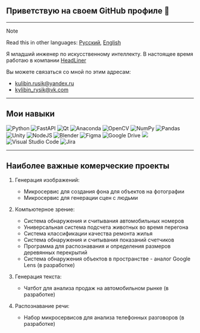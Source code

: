 ## Приветствую на своем GitHub профиле 👋
---
> [!Note]
> Read this in other languages: [Русский](README.md), [English](README.en.md)

Я младший инженер по искусственному интеллекту. В настоящее время работаю в компании [HeadLiner](http://headlineragency.ru/)

Вы можете связаться со мной по этим адресам:
- kulibin.rusik@yandex.ru
- kylibin_rysik@vk.com

---

## Мои навыки
![Python](https://img.shields.io/badge/python-3670A0?style=for-the-badge&logo=python&logoColor=ffdd54) ![FastAPI](https://img.shields.io/badge/FastAPI-005571?style=for-the-badge&logo=fastapi) ![Qt](https://img.shields.io/badge/Qt-%23217346.svg?style=for-the-badge&logo=Qt&logoColor=white) ![Anaconda](https://img.shields.io/badge/Anaconda-%2344A833.svg?style=for-the-badge&logo=anaconda&logoColor=white) ![OpenCV](https://img.shields.io/badge/opencv-%23white.svg?style=for-the-badge&logo=opencv&logoColor=white) ![NumPy](https://img.shields.io/badge/numpy-%23013243.svg?style=for-the-badge&logo=numpy&logoColor=white) ![Pandas](https://img.shields.io/badge/pandas-%23150458.svg?style=for-the-badge&logo=pandas&logoColor=white) ![Unity](https://img.shields.io/badge/unity-%23000000.svg?style=for-the-badge&logo=unity&logoColor=white) ![NodeJS](https://img.shields.io/badge/node.js-6DA55F?style=for-the-badge&logo=node.js&logoColor=white) ![Blender](https://img.shields.io/badge/blender-%23F5792A.svg?style=for-the-badge&logo=blender&logoColor=white) ![Figma](https://img.shields.io/badge/figma-%23F24E1E.svg?style=for-the-badge&logo=figma&logoColor=white) ![Google Drive](https://img.shields.io/badge/Google%20Drive-4285F4?style=for-the-badge&logo=googledrive&logoColor=white) <img src="https://img.shields.io/badge/Colab-F9AB00?style=for-the-badge&logo=googlecolab&color=525252"/> ![Visual Studio Code](https://img.shields.io/badge/Visual%20Studio%20Code-0078d7.svg?style=for-the-badge&logo=visual-studio-code&logoColor=white) ![Jira](https://img.shields.io/badge/jira-%230A0FFF.svg?style=for-the-badge&logo=jira&logoColor=white)

---

## Наиболее важные комерческие проекты

1. Генерация изображений:
   - Микросервис для создания фона для объектов на фотографии
   - Микросервис для генерации сцен с людьми
 
2. Компьютерное зрение:
   - Система обнаружения и считывания автомобильных номеров
   - Универсальная система подсчета животных во время перегона
   - Система классификации качества ремонта жилья
   - Система обнаружения и считывания показаний счетчиков
   - Программа для распознавания и определения размеров деревянных перекрытий
   - Система обнаружения объектов в пространстве - аналог Google Lens (в разработке)
 
3. Генерация текста:
   - Чатбот для анализа продаж на автомобильном рынке (в разработке)
 
4. Распознавание речи:
   - Набор микросервисов для анализа телефонных разговоров (в разработке)





